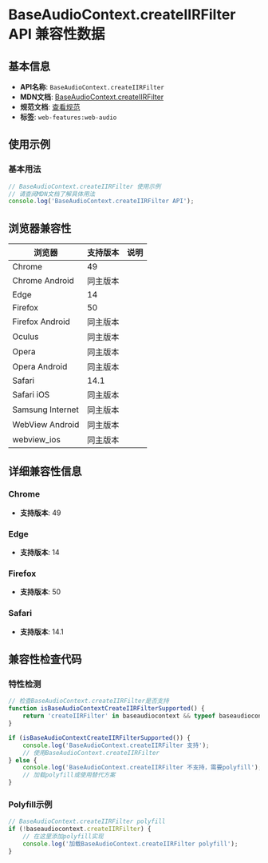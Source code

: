 # BaseAudioContext.createIIRFilter API 兼容性数据

## 基本信息

- **API名称**: `BaseAudioContext.createIIRFilter`
- **MDN文档**: [BaseAudioContext.createIIRFilter](https://developer.mozilla.org/docs/Web/API/BaseAudioContext/createIIRFilter)
- **规范文档**: [查看规范](https://webaudio.github.io/web-audio-api/#dom-baseaudiocontext-createiirfilter)
- **标签**: `web-features:web-audio`

## 使用示例

### 基本用法

```javascript
// BaseAudioContext.createIIRFilter 使用示例
// 请查阅MDN文档了解具体用法
console.log('BaseAudioContext.createIIRFilter API');
```

## 浏览器兼容性

| 浏览器 | 支持版本 | 说明 |
|--------|----------|------|
| Chrome | 49 |  |
| Chrome Android | 同主版本 |  |
| Edge | 14 |  |
| Firefox | 50 |  |
| Firefox Android | 同主版本 |  |
| Oculus | 同主版本 |  |
| Opera | 同主版本 |  |
| Opera Android | 同主版本 |  |
| Safari | 14.1 |  |
| Safari iOS | 同主版本 |  |
| Samsung Internet | 同主版本 |  |
| WebView Android | 同主版本 |  |
| webview_ios | 同主版本 |  |

## 详细兼容性信息

### Chrome

- **支持版本**: 49

### Edge

- **支持版本**: 14

### Firefox

- **支持版本**: 50

### Safari

- **支持版本**: 14.1

## 兼容性检查代码

### 特性检测

```javascript
// 检查BaseAudioContext.createIIRFilter是否支持
function isBaseAudioContextCreateIIRFilterSupported() {
    return 'createIIRFilter' in baseaudiocontext && typeof baseaudiocontext.createIIRFilter === 'function';
}

if (isBaseAudioContextCreateIIRFilterSupported()) {
    console.log('BaseAudioContext.createIIRFilter 支持');
    // 使用BaseAudioContext.createIIRFilter
} else {
    console.log('BaseAudioContext.createIIRFilter 不支持，需要polyfill');
    // 加载polyfill或使用替代方案
}
```

### Polyfill示例

```javascript
// BaseAudioContext.createIIRFilter polyfill
if (!baseaudiocontext.createIIRFilter) {
    // 在这里添加polyfill实现
    console.log('加载BaseAudioContext.createIIRFilter polyfill');
}
```

